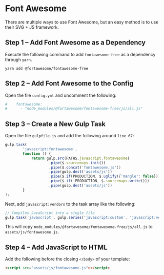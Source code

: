 # Font Awesome

There are multiple ways to use Font Awesome, but an easy method is to use their SVG + JS framework.

## Step 1 – Add Font Awesome as a Dependency

Execute the following command to add `fontawesome-free` as a dependency through `yarn`.

```shell
yarn add @fortawesome/fontawesome-free
```

## Step 2 – Add Font Awesome to the Config

Open the file `config.yml` and uncomment the following:

```yaml
#    fontawesome:
#      - "node_modules/@fortawesome/fontawesome-free/js/all.js"
```

## Step 3 – Create a New Gulp Task

Open the file `gulpfile.js` and add the following around `line 67`:

```js
gulp.task(
		'javascript:fontawesome',
		function () {
			return gulp.src(PATHS.javascript.fontawesome)
					.pipe($.sourcemaps.init())
					.pipe($.concat('fontawesome.js'))
					.pipe(gulp.dest('assets/js'))
					.pipe($.if(PRODUCTION, $.uglify({'mangle': false})))
					.pipe($.if(!PRODUCTION, $.sourcemaps.write()))
					.pipe(gulp.dest('assets/js'))
		}
);
```

Next, add `javascript:vendors` to the task array like the following:

```js
// Compiles JavaScript into a single file
gulp.task('javascript', gulp.series('javascript:custom', 'javascript:vendors'));
```

This will copy `node_modules/@fortawesome/fontawesome-free/js/all.js` to `assets/js/fontawesome.js`.

## Step 4 – Add JavaScript to HTML

Add the following before the closing `</body>` of your template:

```html
<script src="assets/js/fontawesome.js"></script>
```
